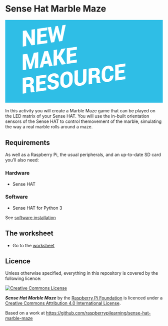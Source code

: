 # Sense Hat Marble Maze

![Flappy Astronaut](cover.png)

In this activity you will create a Marble Maze game that can be played on the LED matrix of your Sense HAT. You will use the in-built orientation sensors of the Sense HAT to control themovement of the marble, simulating the way a real marble rolls around a maze.

## Requirements

As well as a Raspberry Pi, the usual peripherals, and an up-to-date SD card you'll also need:

### Hardware

- Sense HAT

### Software

- Sense HAT for Python 3

See [software installation](software.md)

## The worksheet

- Go to the [worksheet](worksheet.md)

## Licence

Unless otherwise specified, everything in this repository is covered by the following licence:

[![Creative Commons License](http://i.creativecommons.org/l/by-sa/4.0/88x31.png)](http://creativecommons.org/licenses/by-sa/4.0/)

***Sense Hat Marble Maze*** by the [Raspberry Pi Foundation](http://www.raspberrypi.org) is licenced under a [Creative Commons Attribution 4.0 International License](http://creativecommons.org/licenses/by-sa/4.0/).

Based on a work at https://github.com/raspberrypilearning/sense-hat-marble-maze
